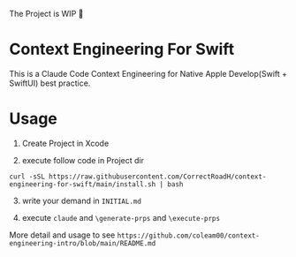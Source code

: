 The Project is WIP 🚧

# Context Engineering For Swift

This is a Claude Code Context Engineering for Native Apple Develop(Swift + SwiftUI) best practice.

# Usage 
1. Create Project in Xcode

2. execute follow code in Project dir 

```
curl -sSL https://raw.githubusercontent.com/CorrectRoadH/context-engineering-for-swift/main/install.sh | bash
``` 

3. write your demand in `INITIAL.md`

4. execute `claude` and `\generate-prps` and `\execute-prps`

More detail and usage to see `https://github.com/coleam00/context-engineering-intro/blob/main/README.md`
